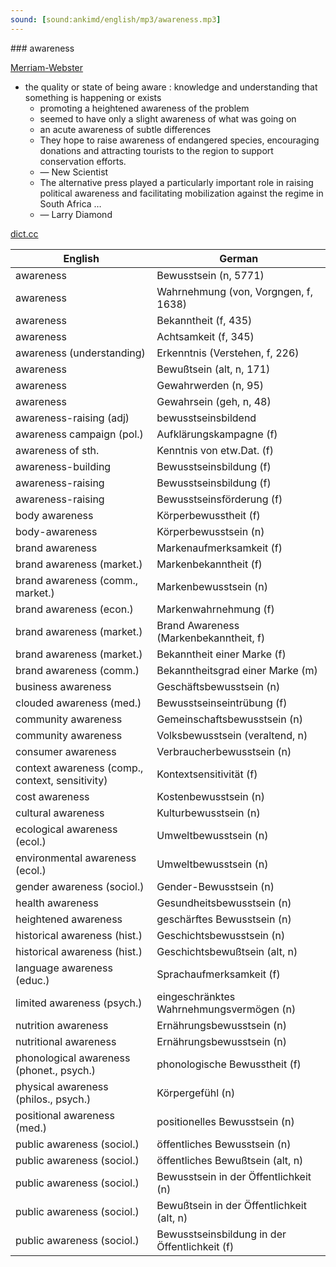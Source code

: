 ```yaml
---
sound: [sound:ankimd/english/mp3/awareness.mp3]
---
```


\### awareness

[Merriam-Webster](https://www.merriam-webster.com/dictionary/awareness)

- the quality or state of being aware : knowledge and understanding that something is happening or exists
    - promoting a heightened awareness of the problem
    - seemed to have only a slight awareness of what was going on
    - an acute awareness of subtle differences
    - They hope to raise awareness of endangered species, encouraging donations and attracting tourists to the region to support conservation efforts.
    - — New Scientist
    - The alternative press played a particularly important role in raising political awareness and facilitating mobilization against the regime in South Africa …
    - — Larry Diamond

[dict.cc](https://www.dict.cc/awareness)

| English        | German       |
| -------------- | ------------ |
| awareness | Bewusstsein (n, 5771) |
| awareness | Wahrnehmung (von, Vorgngen, f, 1638) |
| awareness | Bekanntheit (f, 435) |
| awareness | Achtsamkeit (f, 345) |
| awareness (understanding) | Erkenntnis (Verstehen, f, 226) |
| awareness | Bewußtsein (alt, n, 171) |
| awareness | Gewahrwerden (n, 95) |
| awareness | Gewahrsein (geh, n, 48) |
| awareness-raising (adj) | bewusstseinsbildend |
| awareness campaign (pol.) | Aufklärungskampagne (f) |
| awareness of sth. | Kenntnis von etw.Dat. (f) |
| awareness-building | Bewusstseinsbildung (f) |
| awareness-raising | Bewusstseinsbildung (f) |
| awareness-raising | Bewusstseinsförderung (f) |
| body awareness | Körperbewusstheit (f) |
| body-awareness | Körperbewusstsein (n) |
| brand awareness | Markenaufmerksamkeit (f) |
| brand awareness (market.) | Markenbekanntheit (f) |
| brand awareness (comm., market.) | Markenbewusstsein (n) |
| brand awareness (econ.) | Markenwahrnehmung (f) |
| brand awareness (market.) | Brand Awareness (Markenbekanntheit, f) |
| brand awareness (market.) | Bekanntheit einer Marke (f) |
| brand awareness (comm.) | Bekanntheitsgrad einer Marke (m) |
| business awareness | Geschäftsbewusstsein (n) |
| clouded awareness (med.) | Bewusstseinseintrübung (f) |
| community awareness | Gemeinschaftsbewusstsein (n) |
| community awareness | Volksbewusstsein (veraltend, n) |
| consumer awareness | Verbraucherbewusstsein (n) |
| context awareness (comp., context, sensitivity) | Kontextsensitivität (f) |
| cost awareness | Kostenbewusstsein (n) |
| cultural awareness | Kulturbewusstsein (n) |
| ecological awareness (ecol.) | Umweltbewusstsein (n) |
| environmental awareness (ecol.) | Umweltbewusstsein (n) |
| gender awareness (sociol.) | Gender-Bewusstsein (n) |
| health awareness | Gesundheitsbewusstsein (n) |
| heightened awareness | geschärftes Bewusstsein (n) |
| historical awareness (hist.) | Geschichtsbewusstsein (n) |
| historical awareness (hist.) | Geschichtsbewußtsein (alt, n) |
| language awareness <LA> (educ.) | Sprachaufmerksamkeit (f) |
| limited awareness (psych.) | eingeschränktes Wahrnehmungsvermögen (n) |
| nutrition awareness | Ernährungsbewusstsein (n) |
| nutritional awareness | Ernährungsbewusstsein (n) |
| phonological awareness (phonet., psych.) | phonologische Bewusstheit (f) |
| physical awareness (philos., psych.) | Körpergefühl (n) |
| positional awareness (med.) | positionelles Bewusstsein (n) |
| public awareness (sociol.) | öffentliches Bewusstsein (n) |
| public awareness (sociol.) | öffentliches Bewußtsein (alt, n) |
| public awareness (sociol.) | Bewusstsein in der Öffentlichkeit (n) |
| public awareness (sociol.) | Bewußtsein in der Öffentlichkeit (alt, n) |
| public awareness <PA> (sociol.) | Bewusstseinsbildung in der Öffentlichkeit (f) |

